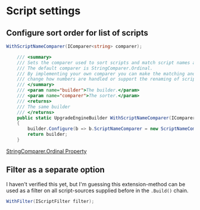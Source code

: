 # Script settings
## Configure sort order for list of scripts

```csharp
WithScriptNameComparer(IComparer<string> comparer);
```

```csharp
    /// <summary>
    /// Sets the comparer used to sort scripts and match script names against the log of already run scripts.
    /// The default comparer is StringComparer.Ordinal.
    /// By implementing your own comparer you can make the matching and ordering case insensitive,
    /// change how numbers are handled or support the renaming of scripts
    /// </summary>
    /// <param name="builder">The builder.</param>
    /// <param name="comparer">The sorter.</param>
    /// <returns>
    /// The same builder
    /// </returns>
    public static UpgradeEngineBuilder WithScriptNameComparer(IComparer<string> comparer)
    {
        builder.Configure(b => b.ScriptNameComparer = new ScriptNameComparer(comparer));
        return builder;
    }
```

[StringComparer.Ordinal Property](https://docs.microsoft.com/en-us/dotnet/api/system.stringcomparer.ordinal?view=net-6.0)

## Filter as a separate option

I haven't verified this yet, but I'm guessing this extension-method can be used as a filter on all script-sources supplied before in the `.Build()` chain.


```csharp
WithFilter(IScriptFilter filter);
```